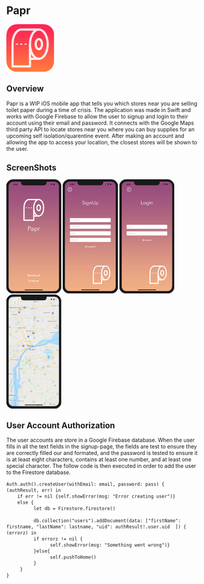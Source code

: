 # Papr
<img src="Papr/Papr/Assets.xcassets/AppIcon.appiconset/Paprborder.png" width="125" height="125">
<h2>Overview</h2>

Papr is a WIP iOS mobile app that tells you which stores near you are selling toilet paper during a time of crisis. The application was made in Swift and works with Google Firebase to allow the user to signup and login to their account using their email and password.  It connects with the Google Maps third party API to locate stores near you where you can buy supplies for an upcoming self isolation/quarentine event.  After making an account and allowing the app to access your location, the closest stores will be shown to the user.

<h2>ScreenShots</h2>

<img src="Papr/ScreenShots/Home1.png" height="300"> <img src="Papr/ScreenShots/Signup1.png" height="300"> <img src="Papr/ScreenShots/Login1.png" height="300"> <img src="Papr/ScreenShots/MapView.png" height="300">

<h2>User Account Authorization</h2>
The user accounts are store in a Google Firebase database.  When the user fills in all the text fields in the signup-page, the fields are test to ensure they are correctly filled our and formated, and the password is tested to ensure it is at least eight characters, contains at least one number, and at least one special character.  The follow code is then executed in order to add the user to the Firestore database.
<br>

```
Auth.auth().createUser(withEmail: email, password: pass) { (authResult, err) in
    if err != nil {self.showError(msg: "Error creating user")}
    else {
          let db = Firestore.firestore()
          
          db.collection("users").addDocument(data: ["firstName": firstname, "lastName": lastname, "uid": authResult!.user.uid  ]) { (errorz) in
          if errorz != nil {
                self.showError(msg: "Something went wrong")}
          }else{
                self.pushToHome()
          }
     }
}
```
